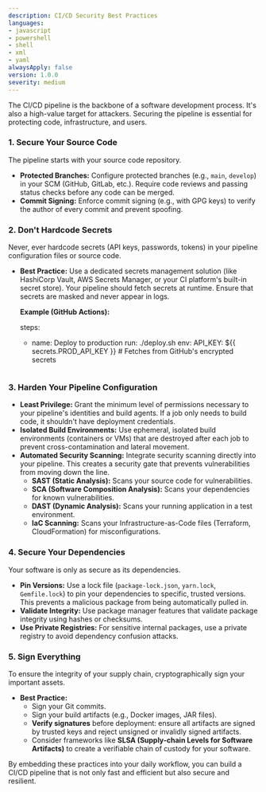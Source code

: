 ```yaml
---
description: CI/CD Security Best Practices
languages:
- javascript
- powershell
- shell
- xml
- yaml
alwaysApply: false
version: 1.0.0
severity: medium
---
```


The CI/CD pipeline is the backbone of a software development process. It's also a high-value target for attackers. Securing the pipeline is essential for protecting code, infrastructure, and users.

### 1. Secure Your Source Code

The pipeline starts with your source code repository.

*   **Protected Branches:** Configure protected branches (e.g., `main`, `develop`) in your SCM (GitHub, GitLab, etc.). Require code reviews and passing status checks before any code can be merged.
*   **Commit Signing:** Enforce commit signing (e.g., with GPG keys) to verify the author of every commit and prevent spoofing.

### 2. Don't Hardcode Secrets

Never, ever hardcode secrets (API keys, passwords, tokens) in your pipeline configuration files or source code.

*   **Best Practice:** Use a dedicated secrets management solution (like HashiCorp Vault, AWS Secrets Manager, or your CI platform's built-in secret store). Your pipeline should fetch secrets at runtime. Ensure that secrets are masked and never appear in logs.

    **Example (GitHub Actions):**

    steps:
      - name: Deploy to production
        run: ./deploy.sh
        env:
          API_KEY: ${{ secrets.PROD_API_KEY }} # Fetches from GitHub's encrypted secrets
    ```

### 3. Harden Your Pipeline Configuration

*   **Least Privilege:** Grant the minimum level of permissions necessary to your pipeline's identities and build agents. If a job only needs to build code, it shouldn't have deployment credentials.
*   **Isolated Build Environments:** Use ephemeral, isolated build environments (containers or VMs) that are destroyed after each job to prevent cross-contamination and lateral movement.
*   **Automated Security Scanning:** Integrate security scanning directly into your pipeline. This creates a security gate that prevents vulnerabilities from moving down the line.
    *   **SAST (Static Analysis):** Scans your source code for vulnerabilities.
    *   **SCA (Software Composition Analysis):** Scans your dependencies for known vulnerabilities.
    *   **DAST (Dynamic Analysis):** Scans your running application in a test environment.
    *   **IaC Scanning:** Scans your Infrastructure-as-Code files (Terraform, CloudFormation) for misconfigurations.

### 4. Secure Your Dependencies

Your software is only as secure as its dependencies.

*   **Pin Versions:** Use a lock file (`package-lock.json`, `yarn.lock`, `Gemfile.lock`) to pin your dependencies to specific, trusted versions. This prevents a malicious package from being automatically pulled in.
*   **Validate Integrity:** Use package manager features that validate package integrity using hashes or checksums.
*   **Use Private Registries:** For sensitive internal packages, use a private registry to avoid dependency confusion attacks.

### 5. Sign Everything

To ensure the integrity of your supply chain, cryptographically sign your important assets.

*   **Best Practice:**
    *   Sign your Git commits.
    *   Sign your build artifacts (e.g., Docker images, JAR files).
    *   **Verify signatures** before deployment: ensure all artifacts are signed by trusted keys and reject unsigned or invalidly signed artifacts.
    *   Consider frameworks like **SLSA (Supply-chain Levels for Software Artifacts)** to create a verifiable chain of custody for your software.

By embedding these practices into your daily workflow, you can build a CI/CD pipeline that is not only fast and efficient but also secure and resilient.